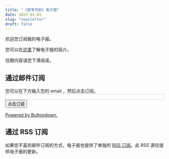 ```yaml
---
title: "《壹苇可航》电子报"
date: 2023-01-01
slug: "newsletter"
draft: false
---
```


欢迎您订阅我的电子报。

您可以在[这里](https://justgoidea.com/newsletter/introduce)了解电子报的简介。

往期内容请您下滑阅读。

## 通过邮件订阅

<form
  action="https://buttondown.email/api/emails/embed-subscribe/justgoidea"
  method="post"
  target="popupwindow"
  onsubmit="window.open('https://buttondown.email/justgoidea', 'popupwindow')"
  class="embeddable-buttondown-form"
  style="width: 100%;"
>
  <label for="bd-email">您可以在下方输入您的 email ，然后点击订阅。</label>
  <input type="email" name="email" id="bd-email" class="email-input"
    style="width: 100%;
           border: 1px solid #ccc;
@@ -42,7 +42,7 @@ draft: false
           box-sizing: border-box;"
  />

  <input type="submit" value="点击订阅" />
  <p>
    <a href="https://buttondown.email/refer/justgoidea" target="_blank">Powered by Buttondown.</a>
  </p>
</form>

## 通过 RSS 订阅

如果您不喜欢邮件订阅的方式，电子报也提供了单独的 [RSS 订阅](https://buttondown.email/justgoidea/rss)。此 RSS 源仅提供电子报的更新。